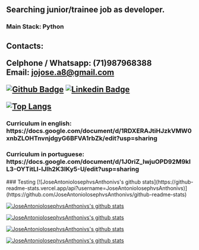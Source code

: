 <h2> Searching junior/trainee job as developer. </h2>
<h3> Main Stack: Python</h3>
<h2>Contacts:

Celphone / Whatsapp: (71)987968388<br>
Email: jojose.a8@gmail.com
  
[![Github Badge](https://img.shields.io/badge/-Github-000?style=flat-square&logo=Github&logoColor=white&link=https://github.com/JoseAntonioIosephvsAnthonivs)](https://github.com/JoseAntonioIosephvsAnthonivs)
[![Linkedin Badge](https://img.shields.io/badge/-LinkedIn-blue?style=flat-square&logo=Linkedin&logoColor=white&link=https://www.linkedin.com/in/jos%C3%A9-antonio-085a2a197/)](https://www.linkedin.com/in/jos%C3%A9-antonio-085a2a197/)

[![Top Langs](https://github-readme-stats.vercel.app/api/top-langs/?username=JoseAntonioIosephvsAnthonivs&layout=compact)](https://github.com/JoseAntonioIosephvsAnthonivs/github-readme-stats)

  
<h3>Curriculum in english: https://docs.google.com/document/d/1RDXERAJtiHJzkVMW0xnbZLOHTnvnjdgyG6BFVA1rbZk/edit?usp=sharing </h3>

<h3>Curriculum in portuguese: https://docs.google.com/document/d/1J0riZ_IwjuOPD92M9kIL3-OYTitLl-IJIh2K3IKy5-U/edit?usp=sharing </h3>
  
</h2>
### Testing
[![JoseAntonioIosephvsAnthonivs's github stats](https://github-readme-stats.vercel.app/api?username=JoseAntonioIosephvsAnthonivs)](https://github.com/JoseAntonioIosephvsAnthonivs/github-readme-stats)

[![JoseAntonioIosephvsAnthonivs's github stats](https://github-readme-stats.vercel.app/api?username=JoseAntonioIosephvsAnthonivs)](https://github.com/JoseAntonioIosephvsAnthonivs/github-readme-stats)

[![JoseAntonioIosephvsAnthonivs's github stats](https://github-readme-stats.vercel.app/api?username=JoseAntonioIosephvsAnthonivs)](https://github.com/JoseAntonioIosephvsAnthonivs/github-readme-stats)

[![JoseAntonioIosephvsAnthonivs's github stats](https://github-readme-stats.vercel.app/api?username=JoseAntonioIosephvsAnthonivs)](https://github.com/JoseAntonioIosephvsAnthonivs/github-readme-stats)

[![JoseAntonioIosephvsAnthonivs's github stats](https://github-readme-stats.vercel.app/api?username=JoseAntonioIosephvsAnthonivs)](https://github.com/JoseAntonioIosephvsAnthonivs/github-readme-stats)
